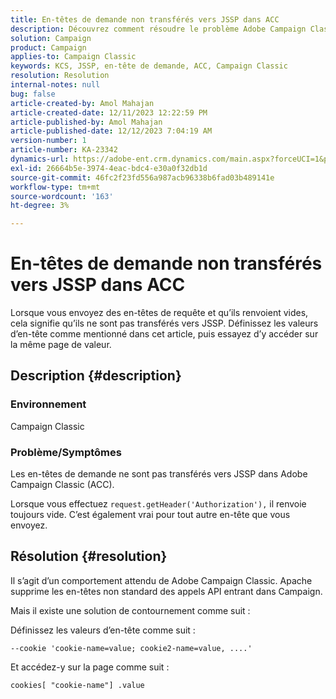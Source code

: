 ```yaml
---
title: En-têtes de demande non transférés vers JSSP dans ACC
description: Découvrez comment résoudre le problème Adobe Campaign Classic en raison duquel l’en-tête de la requête n’est pas transféré à JSSP.
solution: Campaign
product: Campaign
applies-to: Campaign Classic
keywords: KCS, JSSP, en-tête de demande, ACC, Campaign Classic
resolution: Resolution
internal-notes: null
bug: false
article-created-by: Amol Mahajan
article-created-date: 12/11/2023 12:22:59 PM
article-published-by: Amol Mahajan
article-published-date: 12/12/2023 7:04:19 AM
version-number: 1
article-number: KA-23342
dynamics-url: https://adobe-ent.crm.dynamics.com/main.aspx?forceUCI=1&pagetype=entityrecord&etn=knowledgearticle&id=f538ddff-1f98-ee11-be37-6045bd006239
exl-id: 26664b5e-3974-4eac-bdc4-e30a0f32db1d
source-git-commit: 46fc2f23fd556a987acb96338b6fad03b489141e
workflow-type: tm+mt
source-wordcount: '163'
ht-degree: 3%

---
```


# En-têtes de demande non transférés vers JSSP dans ACC


Lorsque vous envoyez des en-têtes de requête et qu’ils renvoient vides, cela signifie qu’ils ne sont pas transférés vers JSSP. Définissez les valeurs d’en-tête comme mentionné dans cet article, puis essayez d’y accéder sur la même page de valeur.

## Description {#description}


### Environnement

Campaign Classic



### Problème/Symptômes

Les en-têtes de demande ne sont pas transférés vers JSSP dans Adobe Campaign Classic (ACC).

Lorsque vous effectuez `request.getHeader('Authorization'),` il renvoie toujours vide. C’est également vrai pour tout autre en-tête que vous envoyez.


## Résolution {#resolution}


Il s’agit d’un comportement attendu de Adobe Campaign Classic. Apache supprime les en-têtes non standard des appels API entrant dans Campaign.

Mais il existe une solution de contournement comme suit :

Définissez les valeurs d’en-tête comme suit :

`--cookie 'cookie-name=value; cookie2-name=value, ....'`

Et accédez-y sur la page comme suit :

`cookies[ "cookie-name"] .value`
